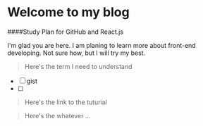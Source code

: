 # Welcome to my blog
####Study Plan for GitHub and React.js

I'm glad you are here. I am planing to learn more about front-end developing. Not sure how, but I will try my best.

> Here's the term I need to understand
- [ ] gist
- [ ] 

> Here's the link to the tuturial


> Here's the whatever ...
